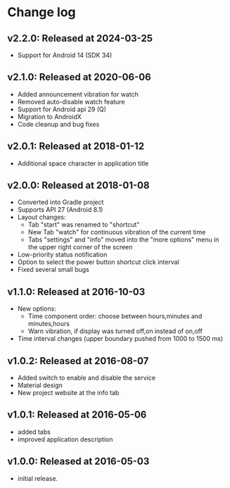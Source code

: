 # Change log



## v2.2.0: Released at 2024-03-25

- Support for Android 14 (SDK 34)



## v2.1.0: Released at 2020-06-06

- Added announcement vibration for watch
- Removed auto-disable watch feature
- Support for Android api 29 (Q)
- Migration to AndroidX
- Code cleanup and bug fixes



## v2.0.1: Released at 2018-01-12

- Additional space character in application title



## v2.0.0: Released at 2018-01-08

- Converted into Gradle project
- Supports API 27 (Android 8.1)
- Layout changes:
    - Tab "start" was renamed to "shortcut"
    - New Tab "watch" for continuous vibration of the current time
    - Tabs "settings" and "info" moved into the "more options" menu in the upper right corner of the screen
- Low-priority status notification
- Option to select the power button shortcut click interval
- Fixed several small bugs



## v1.1.0: Released at 2016-10-03

- New options:
    - Time component order: choose between hours,minutes and minutes,hours
    - Warn vibration, if display was turned off,on instead of on,off
- Time interval changes (upper boundary pushed from 1000 to 1500 ms)



## v1.0.2: Released at 2016-08-07

- Added switch to enable and disable the service
- Material design
- New project website at the info tab



## v1.0.1: Released at 2016-05-06

- added tabs
- improved application description



## v1.0.0: Released at 2016-05-03

- initial release.

